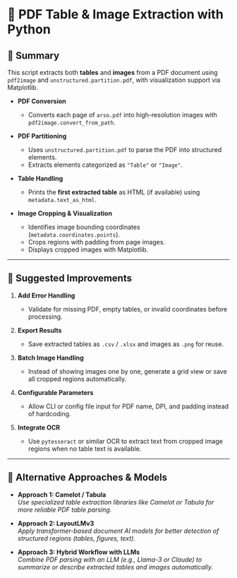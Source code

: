 # 📄 PDF Table & Image Extraction with Python  

## 📌 Summary
This script extracts both **tables** and **images** from a PDF document using `pdf2image` and `unstructured.partition.pdf`, with visualization support via Matplotlib.  

- **PDF Conversion**  
  - Converts each page of `arso.pdf` into high-resolution images with `pdf2image.convert_from_path`.  

- **PDF Partitioning**  
  - Uses `unstructured.partition.pdf` to parse the PDF into structured elements.  
  - Extracts elements categorized as `"Table"` or `"Image"`.  

- **Table Handling**  
  - Prints the **first extracted table** as HTML (if available) using `metadata.text_as_html`.  

- **Image Cropping & Visualization**  
  - Identifies image bounding coordinates (`metadata.coordinates.points`).  
  - Crops regions with padding from page images.  
  - Displays cropped images with Matplotlib.  

---

## 🔧 Suggested Improvements

1. **Add Error Handling**  
   - Validate for missing PDF, empty tables, or invalid coordinates before processing.  

2. **Export Results**  
   - Save extracted tables as `.csv` / `.xlsx` and images as `.png` for reuse.  

3. **Batch Image Handling**  
   - Instead of showing images one by one, generate a grid view or save all cropped regions automatically.  

4. **Configurable Parameters**  
   - Allow CLI or config file input for PDF name, DPI, and padding instead of hardcoding.  

5. **Integrate OCR**  
   - Use `pytesseract` or similar OCR to extract text from cropped image regions when no table text is available.  

---

## 🚀 Alternative Approaches & Models

- **Approach 1: Camelot / Tabula**  
  *Use specialized table extraction libraries like Camelot or Tabula for more reliable PDF table parsing.*  

- **Approach 2: LayoutLMv3**  
  *Apply transformer-based document AI models for better detection of structured regions (tables, figures, text).*  

- **Approach 3: Hybrid Workflow with LLMs**  
  *Combine PDF parsing with an LLM (e.g., Llama-3 or Claude) to summarize or describe extracted tables and images automatically.*  
